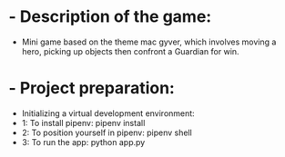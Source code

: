 
# - Description of the game:
- Mini game based on the theme mac gyver,
  which involves moving a hero, picking up objects
  then confront a Guardian for win.

# - Project preparation:
- Initializing a virtual development environment:
- 1: To install pipenv: pipenv install
- 2: To position yourself in pipenv: pipenv shell
- 3: To run the app: python app.py
